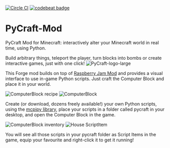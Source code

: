 [![Circle CI](https://circleci.com/gh/ngcm/PyCraft-Mod.svg?style=shield&circle-token=:circle-token)](https://circleci.com/gh/fangohr/oommf-python) [![codebeat badge](https://codebeat.co/badges/334becab-8080-48b0-93a8-d050d850f73a)](https://codebeat.co/projects/github-com-ngcm-pycraft-mod)

# PyCraft-Mod
PyCraft Mod for Minecraft: interactively alter your Minecraft world in real time, using Python.

Build arbitrary things, teleport the player, turn blocks into bombs or create interactive games, just with one click!
![PyCraft-logo-large](http://www.southampton.ac.uk/~apd1g15/media/pycraft_logo_large.jpg)

This Forge mod builds on top of [Raspberry Jam Mod](https://github.com/arpruss/raspberryjammod) and provides a visual interface to use in-game Python scripts. Just craft the Computer Block and place it in your world.

![ComputerBlock recipe](http://www.southampton.ac.uk/~apd1g15/media/recipe_cropped.png)
![ComputerBlock](http://www.southampton.ac.uk/~apd1g15/media/computerblock_cropped.png)

Create (or download, dozens freely available!) your own Python scripts, using the [mcpipy library](), place your scripts in a folder called pycraft in your desktop, and open the Computer Block in the game.

![ComputerBlock inventory](http://www.southampton.ac.uk/~apd1g15/media/computer_inventory_cropped.png)
![House ScriptItem](http://www.southampton.ac.uk/~apd1g15/media/scriptItem_house_cropped.png)

You will see all those scripts in your pycraft folder as Script Items in the game, equip your favourite and right-click it to get it running!
